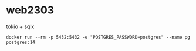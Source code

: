 # web2303
tokio + sqlx

```
docker run --rm -p 5432:5432 -e "POSTGRES_PASSWORD=postgres" --name pg postgres:14
```
